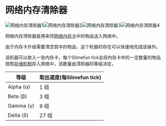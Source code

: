 # 网络内存清除器

![网络内存清除器1](https://cdn.jsdelivr.net/gh/GuizhanCraft/Networks-Wiki/images/network-memory-wiper-1.png ':size=20%')![网络内存清除器2](https://cdn.jsdelivr.net/gh/GuizhanCraft/Networks-Wiki/images/network-memory-wiper-2.png ':size=20%')![网络内存清除器3](https://cdn.jsdelivr.net/gh/GuizhanCraft/Networks-Wiki/images/network-memory-wiper-3.png ':size=20%')![网络内存清除器4](https://cdn.jsdelivr.net/gh/GuizhanCraft/Networks-Wiki/images/network-memory-wiper-4.png ':size=20%')

网络内存清除器是用来将[网络内存卡](/Network-Memory-Card)中的物品送入网络中。

由于内存卡升级需要清空其中的物品，这个机器的存在可以快速地完成该操作。

该机器可以放入一张内存卡，每个Slimefun tick会将内存卡中的一定数量的物品按照[存储机制](/Network-Mechanism)存入网络中，该数量由清除器的等级决定。

| 等级 | 取出速度(每Slimefun tick) |
| --- | ------- |
| Alpha (α) | 1 组 |
| Beta (β) | 3 组 |
| Gamma (γ) | 9 组 |
| Delta (δ) | 27 组 |
